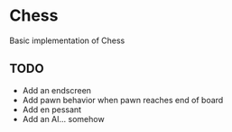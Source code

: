 # Chess
Basic implementation of Chess

## TODO
- Add an endscreen
- Add pawn behavior when pawn reaches end of board
- Add en pessant
- Add an AI... somehow
